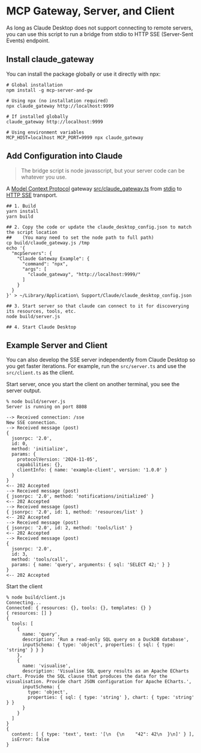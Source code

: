 # MCP Gateway, Server, and Client

As long as Claude Desktop does not support connecting to remote servers, you can use this script to run a bridge from stdio to HTTP SSE (Server-Sent Events) endpoint.

## Install claude_gateway

You can install the package globally or use it directly with npx:

```shell
# Global installation
npm install -g mcp-server-and-gw

# Using npx (no installation required)
npx claude_gateway http://localhost:9999

# If installed globally
claude_gateway http://localhost:9999

# Using environment variables
MCP_HOST=localhost MCP_PORT=9999 npx claude_gateway
```

## Add Configuration into Claude

> The bridge script is node javasscript, but your server code can be whatever you use.

A [Model Context Protocol](https://www.anthropic.com/news/model-context-protocol) gateway [src/claude_gateway.ts](src/claude_gateway.ts) from [stdio](https://spec.modelcontextprotocol.io/specification/basic/transports/#stdio) to [HTTP SSE](https://spec.modelcontextprotocol.io/specification/basic/transports/#http-with-sse) transport.

```shell
## 1. Build
yarn install
yarn build

## 2. Copy the code or update the claude_desktop_config.json to match the script location
##    (You many need to set the node path to full path)
cp build/claude_gateway.js /tmp
echo '{
  "mcpServers": {
    "Claude Gateway Example": {
      "command": "npx",
      "args": [
        "claude_gateway", "http://localhost:9999/"
      ]
    }
  }
}' > ~/Library/Application\ Support/Claude/claude_desktop_config.json

## 3. Start server so that claude can connect to it for discoverying its resources, tools, etc.
node build/server.js

## 4. Start Claude Desktop
```

## Example Server and Client

You can also develop the SSE server independently from Claude Desktop so you get faster iterations. For example, run the `src/server.ts` and use the `src/client.ts` as the client.

Start server, once you start the client on another terminal, you see the server output.

```shell
% node build/server.js
Server is running on port 8808

--> Received connection: /sse
New SSE connection.
--> Received message (post)
{
  jsonrpc: '2.0',
  id: 0,
  method: 'initialize',
  params: {
    protocolVersion: '2024-11-05',
    capabilities: {},
    clientInfo: { name: 'example-client', version: '1.0.0' }
  }
}
<-- 202 Accepted
--> Received message (post)
{ jsonrpc: '2.0', method: 'notifications/initialized' }
<-- 202 Accepted
--> Received message (post)
{ jsonrpc: '2.0', id: 1, method: 'resources/list' }
<-- 202 Accepted
--> Received message (post)
{ jsonrpc: '2.0', id: 2, method: 'tools/list' }
<-- 202 Accepted
--> Received message (post)
{
  jsonrpc: '2.0',
  id: 3,
  method: 'tools/call',
  params: { name: 'query', arguments: { sql: 'SELECT 42;' } }
}
<-- 202 Accepted
```

Start the client

```shell
% node build/client.js
Connecting...
Connected: { resources: {}, tools: {}, templates: {} }
{ resources: [] }
{
  tools: [
    {
      name: 'query',
      description: 'Run a read-only SQL query on a DuckDB database',
      inputSchema: { type: 'object', properties: { sql: { type: 'string' } } }
    },
    {
      name: 'visualise',
      description: 'Visualise SQL query results as an Apache ECharts chart. Provide the SQL clause that produces the data for the visualisation. Provide chart JSON configuration for Apache ECharts.',
      inputSchema: {
        type: 'object',
        properties: { sql: { type: 'string' }, chart: { type: 'string' } }
      }
    }
  ]
}
{
  content: [ { type: 'text', text: '[\n  {\n    "42": 42\n  }\n]' } ],
  isError: false
}
```
